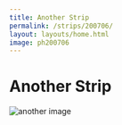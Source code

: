 ```yaml
---
title: Another Strip 
permalink: /strips/200706/
layout: layouts/home.html 
image: ph200706
---
```


# Another Strip

<img src="/img/{{ image }}.png" alt="another image">
